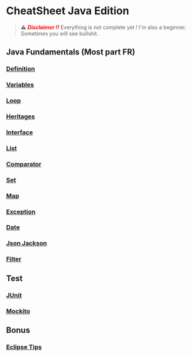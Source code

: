 # CheatSheet Java Edition

 > ⚠️ <span style="color: red;">__*Disclaimer !!*__</span> Everything is not complete yet ! I'm also a beginner. Sometimes you will see bullshit. 
 
## Java Fundamentals (Most part FR)
 ### [Definition](https://github.com/JDucellier/CheatSheet/blob/Java/Chapter/00.Def.md)
 ### [Variables](https://github.com/JDucellier/CheatSheet/blob/Java/Chapter/01.Variables.md)
 ### [Loop](https://github.com/JDucellier/CheatSheet/blob/Java/Chapter/02.Boucles.md)
 ### [Heritages](https://github.com/JDucellier/CheatSheet/blob/Java/Chapter/03.Heritages.md)
 ### [Interface](https://github.com/JDucellier/CheatSheet/blob/Java/Chapter/04.Interface.md)
 ### [List](https://github.com/JDucellier/CheatSheet/blob/Java/Chapter/05.List.md)
 ### [Comparator](https://github.com/JDucellier/CheatSheet/blob/Java/Chapter/06.Comparator.md)
 ### [Set](https://github.com/JDucellier/CheatSheet/blob/Java/Chapter/07.set.md)
 ### [Map](https://github.com/JDucellier/CheatSheet/blob/Java/Chapter/08.Map.md)
 ### [Exception](https://github.com/JDucellier/CheatSheet/blob/Java/Chapter/09.Exception.md)
 ### [Date](https://github.com/JDucellier/CheatSheet/blob/Java/Chapter/10.date.md)
 ### [Json Jackson](https://github.com/JDucellier/CheatSheet/blob/Java/Chapter/11.jsonJackson.md)
 ### [Filter](https://github.com/JDucellier/CheatSheet/blob/Java/Chapter/12.Filter.md)
## Test
 ### [JUnit](https://github.com/JDucellier/CheatSheet/blob/Java/Unit%20test/CS_Junit.md)
 ### [Mockito](https://github.com/JDucellier/CheatSheet/blob/Java/Unit%20test/CS_Mockito.md)
## Bonus
 ### [Eclipse Tips](https://github.com/JDucellier/CheatSheet/blob/Java/CS_Eclipse.md)
